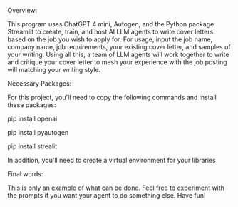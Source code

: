 Overview:

This program uses ChatGPT 4 mini, Autogen, and the Python package Streamlit to create, train, and host AI LLM agents to write cover letters based on the job you wish to apply for. For usage, input the job name, company name, job requirements, your existing cover letter, and samples of your writing. Using all this, a team of LLM agents will work together to write and critique your cover letter to mesh your experience with the job posting will matching your writing style. 

Necessary Packages:

For this project, you'll need to copy the following commands and install these packages:

pip install openai

pip install pyautogen

pip install strealit

In addition, you'll need to create a virtual environment for your libraries


Final words:

This is only an example of what can be done. Feel free to experiment with the prompts if you want your agent to do something else. Have fun!
